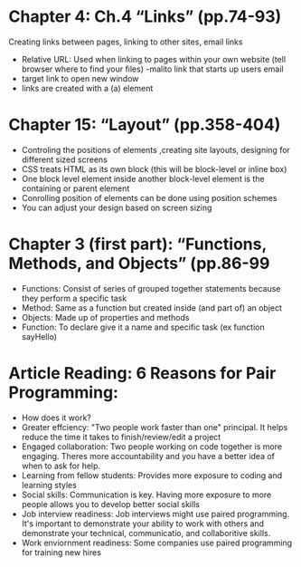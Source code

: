 # Chapter 4: Ch.4 “Links” (pp.74-93)
Creating links between pages, linking to other sites, email links <bv>
- Relative URL: Used when linking to pages within your own website (tell browser where to find your files) <bv>
-malito link that starts up users email <bv>
- target link to open new window <bv>
- links are created with a (a) element <bv>

# Chapter 15: “Layout” (pp.358-404)
- Controling the positions of elements ,creating site layouts, designing for different sized screens <bv>
- CSS treats HTML as its own block (this will be block-level or inline box) <bv>
- One block level element inside another block-level element is the containing or parent element <bv>
- Conrolling position of elements can be done using position schemes <bv>
- You can adjust your design based on screen sizing <bv>

# Chapter 3 (first part): “Functions, Methods, and Objects” (pp.86-99 <bv>
- Functions: Consist of series of grouped together statements because they perform a specific task <bv>
- Method: Same as a function but created inside (and part of) an object <bv>
- Objects: Made up of properties and methods <bv>
- Function: To declare give it a name and specific task (ex function sayHello) <bv>
  
# Article Reading: 6 Reasons for Pair Programming:
- How does it work? <bv>
- Greater effciency: "Two people work faster than one" principal. It helps reduce the time it takes to finish/review/edit a project <bv>
- Engaged collaboration: Two people working on code together is more engaging. Theres more accountability and you have a better idea of when to ask for help.<bv>
- Learning from fellow students: Provides more exposure to coding and learning styles<bv>
- Social skills: Communication is key. Having more exposure to more people allows you to develop better social skills<bv>
- Job interview readiness: Job interviews might use paired programming. It's important to demonstrate your ability to work with others and demonstrate your technical, communicatio, and collaboritive skills.<bv>
- Work enviornment readiness: Some companies use paired programming for training new hires <bv>
